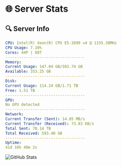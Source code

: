 # 🌐 Server Stats
## 🔍 Server Info
```yaml
CPU: Intel(R) Xeon(R) CPU E5-2699 v4 @ 1335.30MHz
CPU Usage: 7.10%
Cores: 44P | 88T
-----------------------------------
Memory:
Current Usage: 147.04 GB/503.74 GB
Available: 353.25 GB
-----------------------------------
Disk:
Current Usage: 114.24 GB/1.71 TB
Free: 1.51 TB
-----------------------------------
GPU:
No GPU detected
-----------------------------------
Network:
Current Transfer (Sent): 14.85 MB/s
Current Transfer (Received): 73.83 KB/s
Total Sent: 70.14 TB
Total Received: 593.40 GB
-----------------------------------
Uptime:
41d 18h 48m 2s
```
![GitHub Stats](https://img.shields.io/badge/Updated-2025-04-18_16:10:51-blue)